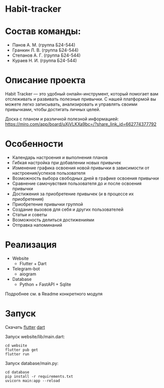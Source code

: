 # Habit-tracker

# Состав команды:

- Панов А. М. (группа Б24-544)
- Гранкин Л. В. (группа Б24-544)
- Степанов А. Г. (группа Б24-544)
- Кураев Н. И. (группа Б24-544)

# Описание проекта

Habit Tracker — это удобный онлайн-инструмент, который помогает вам
отслеживать и развивать полезные привычки.
С нашей платформой вы можете легко записывать, анализировать и
управлять своими привычками, чтобы достигать личных целей.

Доска с планом и различной полезной информацией:
https://miro.com/app/board/uXjVLKXa9bc=/?share_link_id=662774377792

# Особенности

- Календарь настроения и выполнения планов
- Гибкая настройка при добавлении новых привычек
- Изменение графика освоения новой привычки в зависимости от настроения/успехов пользователя
- Возможность выбора свободных дней в графике освоения привычки
- Сравнение самочувствия пользователя до и после освоения привычки
- Достижения за приобретение привычек (и в процессе их приобретения)
- Приобретение привычки группой
- Создание вызовов для себя и других пользователей
- Статьи и советы
- Возможность делиться достижениями
- Отправка напоминаний

# Реализация

- Website
    - Flutter + Dart
- Telegram-bot
    - aiogram
- Database
    - Python + FastAPI + Sqlite

Подробнее см. в Readme конкретного модуля

# Запуск

Скачать
[flutter](https://docs.flutter.dev/get-started/install)
[dart](https://dart.dev/get-dart)

Запуск website/lib/main.dart:

```
cd website
flutter pub get
flutter run
```

Запуск database/main.py:

```
cd database
pip install -r requirements.txt
uvicorn main:app --reload
```
